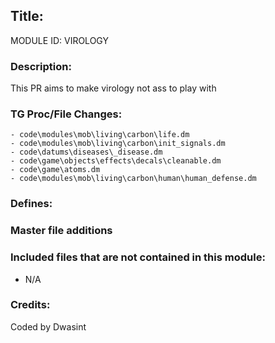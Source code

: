 ## Title: <!--Title of your addition-->

<!-- uppercase, underscore_connected name of your module, that you use to mark files-->
MODULE ID: VIROLOGY 

### Description:

This PR aims to make virology not ass to play with

<!-- Here, try to describe what your PR does, what features it provides and any other directly useful information -->

### TG Proc/File Changes:

<!-- If you had to edit, or append to any core procs in the process of making this PR, list them here. APPEND: Also, please include any files that you've changed. .DM files that is. -->
	- code\modules\mob\living\carbon\life.dm
	- code\modules\mob\living\carbon\init_signals.dm
	- code\datums\diseases\_disease.dm
	- code\game\objects\effects\decals\cleanable.dm
	- code\game\atoms.dm
	- code\modules\mob\living\carbon\human\human_defense.dm

### Defines:

<!-- If you needed to add any defines, mention the files you added those defines in -->
	

### Master file additions

<!-- Any master file changes you've made to existing master files or if you've added a new master file. Please mark either as #NEW or #CHANGE -->

### Included files that are not contained in this module:

- N/A
<!-- Likewise, be it a non-modular file or a modular one that's not contained within the folder belonging to this specific module, it should be mentioned here -->

### Credits:

<!-- Here go the credits to you, dear coder, and in case of collaborative work or ports, credits to the original source of the code -->
<!-- Orignal Coders -->
<!-- Orignal Coders -->
Coded by Dwasint
